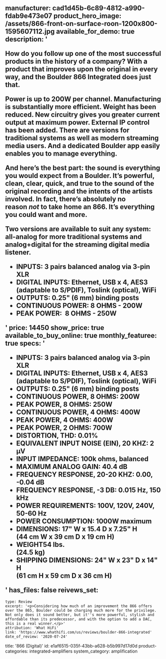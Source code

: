 manufacturer: cad1d45b-6c89-4812-a990-fdab9e473e07
product_hero_image: /assets/866-front-on-surface-roon-1200x800-1595607112.jpg
available_for_demo: true
description: '<p>How do you follow up one of the most successful products in the history of a company? With a product that improves upon the original in every way, and the Boulder 866 Integrated does just that.</p><p>Power is up to 200W per channel. Manufacturing is substantially more efficient. Weight has been reduced. New circuitry gives you greater current output at maximum power. External IP control has been added. There are versions for traditional systems as well as modern streaming media users. And a dedicated Boulder app easily enables you to manage everything.</p><p>And here’s the best part: the sound is everything you would expect from a Boulder. It’s powerful, clean, clear, quick, and true to the sound of the original recording and the intents of the artists involved. In fact, there’s absolutely no reason&nbsp;<em>not</em>&nbsp;to take home an 866. It’s everything you could want and more.</p><p>Two versions are available to suit any system: all-analog for more traditional systems and analog+digital for the streaming digital media listener.&nbsp;</p><ul><li>INPUTS: 3 pairs balanced analog via 3-pin XLR</li><li>DIGITAL INPUTS: Ethernet, USB x 4, AES3 (adaptable to S/PDIF), Toslink (optical), WiFi</li><li>OUTPUTS: 0.25" (6 mm) binding posts</li><li>CONTINUOUS POWER: 8 OHMS - 200W</li><li>PEAK POWER:&nbsp; 8 OHMS - 250W</li></ul>'
price: 14450
show_price: true
available_to_buy_online: true
monthly_featuree: true
specs: '<ul><li>INPUTS: 3 pairs balanced analog via 3-pin XLR</li><li>DIGITAL INPUTS: Ethernet, USB x 4, AES3 (adaptable to S/PDIF), Toslink (optical), WiFi</li><li>OUTPUTS: 0.25" (6 mm) binding posts</li><li>CONTINUOUS POWER, 8 OHMS: 200W</li><li>PEAK POWER, 8 OHMS: 250W</li><li>CONTINUOUS POWER, 4 OHMS: 400W</li><li>PEAK POWER, 4 OHMS: 400W</li><li>PEAK POWER, 2 OHMS: 700W</li><li>DISTORTION, THD: 0.01%</li><li>EQUIVALENT INPUT NOISE (EIN), 20 KHZ: 2 μV</li><li>INPUT IMPEDANCE: 100k ohms, balanced</li><li>MAXIMUM ANALOG GAIN: 40.4 dB</li><li>FREQUENCY RESPONSE, 20-20 KHZ: 0.00, -0.04 dB</li><li>FREQUENCY RESPONSE, -3 DB: 0.015 Hz, 150 kHz</li><li>POWER REQUIREMENTS: 100V, 120V, 240V, 50-60 Hz</li><li>POWER CONSUMPTION: 1000W maximum</li><li>DIMENSIONS: 17" W x 15.4 D x 7.25" H<br>(44 cm W x 39 cm D x 19 cm H)</li><li>WEIGHT54 lbs.<br>(24.5 kg)</li><li>SHIPPING DIMENSIONS: 24" W x 23" D x 14" H<br>(61 cm H x 59 cm D x 36 cm H)</li></ul>'
has_files: false
reivews_set:
  -
    type: Review
    excerpt: '<p>Considering how much of an improvement the 866 offers over the 865, Boulder could be charging much more for the privilege. Not only does it sound better, but it''s more powerful, stylish and affordable than its predecessor, and with the option to add a DAC, this is a real winner.</p>'
    attribution: 'What HiFi'
    link: 'https://www.whathifi.com/us/reviews/boulder-866-integrated'
    date_of_review: '2020-07-24'
title: '866 (Digital)'
id: e1af6515-035f-43bb-a628-b5b997d17d0d
product-categories: integrated-amplifiers
system_category: amplification
